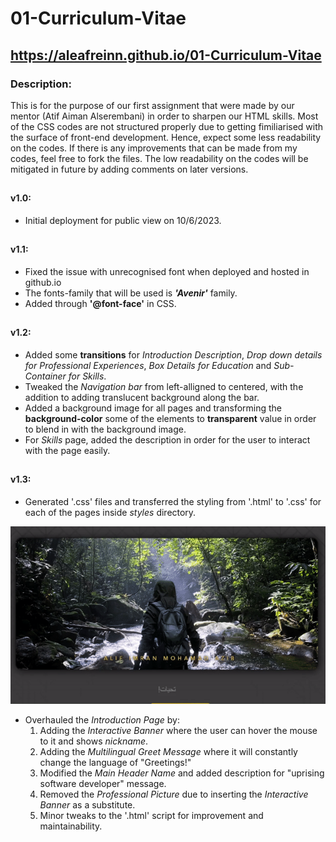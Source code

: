 # 01-Curriculum-Vitae
## https://aleafreinn.github.io/01-Curriculum-Vitae

### Description:
This is for the purpose of our first assignment that were made by our mentor (Atif Aiman Alserembani) in order to sharpen our HTML skills.
Most of the CSS codes are not structured properly due to getting fimiliarised with the surface of front-end development.
Hence, expect some less readability on the codes. If there is any improvements that can be made from my codes, feel free to fork the files.
The low readability on the codes will be mitigated in future by adding comments on later versions.

##
#### v1.0:
- Initial deployment for public view on 10/6/2023.

##
#### v1.1:
- Fixed the issue with unrecognised font when deployed and hosted in github.io
- The fonts-family that will be used is ***'Avenir'*** family.
- Added through **'@font-face'** in CSS.

##
#### v1.2:
- Added some **transitions** for *Introduction Description*, *Drop down details for Professional Experiences*, *Box Details for Education* and *Sub-Container for Skills*.
- Tweaked the *Navigation bar* from left-alligned to centered, with the addition to adding translucent background along the bar.
- Added a background image for all pages and transforming the **background-color** some of the elements to **transparent** value in order to blend in with the background image.
- For *Skills* page, added the description in order for the user to interact with the page easily.

##
#### v1.3:
- Generated '.css' files and transferred the styling from '.html' to '.css' for each of the pages inside *styles* directory.
  
![hover presentation](https://github.com/aleafreinn/01-Curriculum-Vitae/blob/main/assets/readme/hover%20presentation.gif)
- Overhauled the *Introduction Page* by:
	1. Adding the *Interactive Banner* where the user can hover the mouse to it and shows *nickname*.
	2. Adding the *Multilingual Greet Message* where it will constantly change the language of "Greetings!"
	3. Modified the *Main Header Name* and added description for "uprising software developer" message.
	4. Removed the *Professional Picture* due to inserting the *Interactive Banner* as a substitute.
	5. Minor tweaks to the '.html' script for improvement and maintainability.

